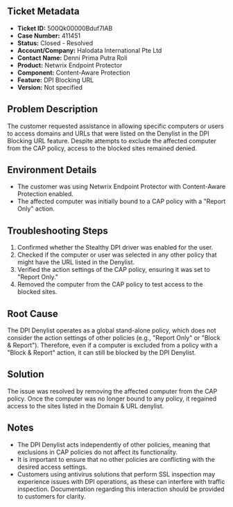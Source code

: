 ## Ticket Metadata
- **Ticket ID:** 500Qk00000Bduf7IAB
- **Case Number:** 411451
- **Status:** Closed - Resolved
- **Account/Company:** Halodata International Pte Ltd
- **Contact Name:** Denni Prima Putra Roli
- **Product:** Netwrix Endpoint Protector
- **Component:** Content-Aware Protection
- **Feature:** DPI Blocking URL
- **Version:** Not specified

## Problem Description
The customer requested assistance in allowing specific computers or users to access domains and URLs that were listed on the Denylist in the DPI Blocking URL feature. Despite attempts to exclude the affected computer from the CAP policy, access to the blocked sites remained denied.

## Environment Details
- The customer was using Netwrix Endpoint Protector with Content-Aware Protection enabled.
- The affected computer was initially bound to a CAP policy with a "Report Only" action.

## Troubleshooting Steps
1. Confirmed whether the Stealthy DPI driver was enabled for the user.
2. Checked if the computer or user was selected in any other policy that might have the URL listed in the Denylist.
3. Verified the action settings of the CAP policy, ensuring it was set to "Report Only."
4. Removed the computer from the CAP policy to test access to the blocked sites.

## Root Cause
The DPI Denylist operates as a global stand-alone policy, which does not consider the action settings of other policies (e.g., "Report Only" or "Block & Report"). Therefore, even if a computer is excluded from a policy with a "Block & Report" action, it can still be blocked by the DPI Denylist.

## Solution
The issue was resolved by removing the affected computer from the CAP policy. Once the computer was no longer bound to any policy, it regained access to the sites listed in the Domain & URL denylist.

## Notes
- The DPI Denylist acts independently of other policies, meaning that exclusions in CAP policies do not affect its functionality.
- It is important to ensure that no other policies are conflicting with the desired access settings.
- Customers using antivirus solutions that perform SSL inspection may experience issues with DPI operations, as these can interfere with traffic inspection. Documentation regarding this interaction should be provided to customers for clarity.